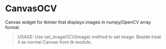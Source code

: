 # CanvasOCV
Canvas widget for tkinter that displays images in numpy/OpenCV array format.

> USAGE:
> Use set_imageOCV(image) method to set image.
Beside treat it as normal Canvas from tk module.
